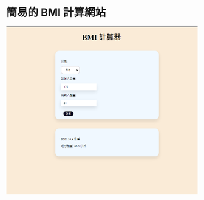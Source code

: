 # 簡易的 BMI 計算網站



![image](https://github.com/kaiser7410/Python-Practise/blob/main/BMI/%E7%B6%B2%E7%AB%99%E5%9C%96.png)
